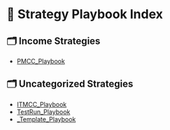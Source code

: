 ﻿# 📘 Strategy Playbook Index

## 🗂 Income Strategies

* [PMCC\_Playbook](./PMCC_Playbook/PMCC_Playbook.md)

## 🗂 Uncategorized Strategies

* [ITMCC\_Playbook](./ITMCC_Playbook/ITMCC_Playbook.md)
* [TestRun\_Playbook](./TestRun_Playbook/README.md)
* [\_Template\_Playbook](./_Template_Playbook/README.md)
